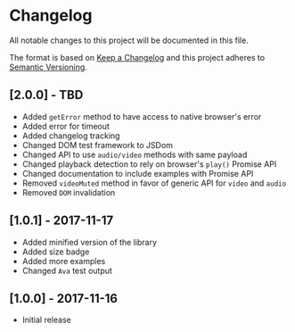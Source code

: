 # Changelog

All notable changes to this project will be documented in this file.

The format is based on [Keep a Changelog](http://keepachangelog.com/en/1.0.0/)
and this project adheres to [Semantic Versioning](http://semver.org/spec/v2.0.0.html).

## [2.0.0] - TBD

- Added `getError` method to have access to native browser's error
- Added error for timeout
- Added changelog tracking
- Changed DOM test framework to JSDom
- Changed API to use `audio/video` methods with same payload
- Changed playback detection to rely on browser's `play()` Promise API
- Changed documentation to include examples with Promise API
- Removed `videoMuted` method in favor of generic API for `video` and `audio`
- Removed `DOM` invalidation

## [1.0.1] - 2017-11-17

- Added minified version of the library
- Added size badge 
- Added more examples
- Changed `Ava` test output

## [1.0.0] - 2017-11-16

- Initial release